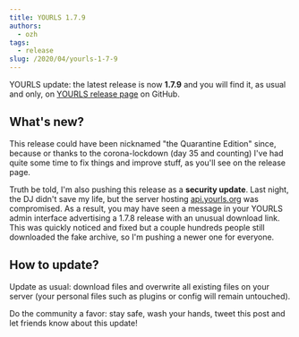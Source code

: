 ```yaml
---
title: YOURLS 1.7.9
authors:
  - ozh
tags:
  - release
slug: /2020/04/yourls-1-7-9
---
```


YOURLS update: the latest release is now **1.7.9** and you will find it, as usual and only, on [YOURLS release page](https://github.com/YOURLS/YOURLS/releases/tag/1.7.9) on GitHub.

<!--truncate-->

## What's new?

This release could have been nicknamed "the Quarantine Edition" since, because or thanks to the corona-lockdown (day 35 and counting) I've had quite some time to fix things and improve stuff, as you'll see on the release page.

Truth be told, I'm also pushing this release as a **security update**. Last night, the DJ didn't save my life, but the server hosting [api.yourls.org](https://api.yourls.org) was compromised. As a result, you may have seen a message in your YOURLS admin interface advertising a 1.7.8 release with an unusual download link. This was quickly noticed and fixed but a couple hundreds people still downloaded the fake archive, so I'm pushing a newer one for everyone.

## How to update?

Update as usual: download files and overwrite all existing files on your server (your personal files such as plugins or config will remain untouched).

Do the community a favor: stay safe, wash your hands, tweet this post and let friends know about this update!
